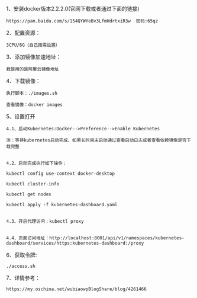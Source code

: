 1、安装docker版本2.2.2.0(官网下载或者通过下面的链接)

    https://pan.baidu.com/s/154QYWYeBv3LfmHdrtxiR3w  密码:65qz

2、配置资源：

    3CPU/6G（自己按需设置）
    
3、添加镜像加速地址：

    我是用的是阿里云镜像地址

4、下载镜像：

    执行脚本：./images.sh

    查看镜像：docker images

5、设置打开

    4.1、启动Kubernetes:Docker-->Preference-->Enable Kubernetes

    注：等待kubernetes启动完成、如果长时间未启动通过查看启动日志或者查看依赖镜像是否下载完整

   
    4.2、启动完成执行如下操作：
   
    kubectl config use-context docker-desktop
   
    kubectl cluster-info
   
    kubectl get nodes
   
    kubectl apply -f kubernetes-dashboard.yaml
   
    
    4.3、开启代理访问：kubectl proxy
  
    
    4.4、页面访问地址：http://localhost:8001/api/v1/namespaces/kubernetes-dashboard/services/https:kubernetes-dashboard:/proxy

6、获取令牌: 

    ./access.sh
    
7、详情参考：

    https://my.oschina.net/wubiaowpBlogShare/blog/4261466
